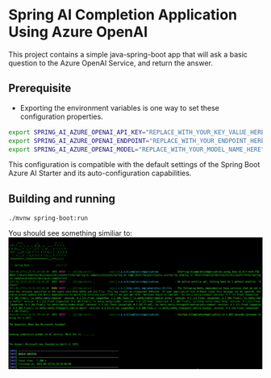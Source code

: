 # Spring AI Completion Application Using Azure OpenAI

This project contains a simple java-spring-boot app that will ask a basic question to the Azure OpenAI Service, and return the answer.

## Prerequisite
* Exporting the environment variables is one way to set these configuration properties.

```bash
export SPRING_AI_AZURE_OPENAI_API_KEY="REPLACE_WITH_YOUR_KEY_VALUE_HERE"
export SPRING_AI_AZURE_OPENAI_ENDPOINT="REPLACE_WITH_YOUR_ENDPOINT_HERE"
export SPRING_AI_AZURE_OPENAI_MODEL="REPLACE_WITH_YOUR_MODEL_NAME_HERE"
```

This configuration is compatible with the default settings of the Spring Boot Azure AI Starter and its auto-configuration capabilities.


## Building and running

```
./mvnw spring-boot:run
```

You should see something similiar to:
![screenshot](../../media/spring-ai-completions-run.jpg)  






